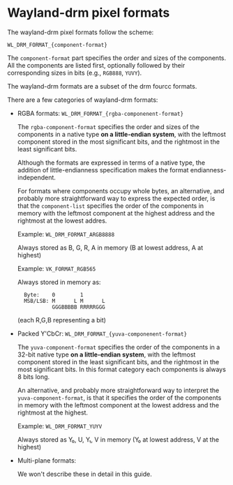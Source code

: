 # Wayland-drm pixel formats

The wayland-drm pixel formats follow the scheme:

    WL_DRM_FORMAT_{component-format}

The `component-format` part specifies the order and sizes of the components.
All the components are listed first, optionally followed by their corresponding sizes
in bits (e.g., `RGB888`, `YUVY`).

The wayland-drm formats are a subset of the drm fourcc formats.

There are a few categories of wayland-drm formats:

* RGBA formats: `WL_DRM_FORMAT_{rgba-componenent-format}`

    The `rgba-component-format` specifies the order and sizes of the components
    in a native type **on a little-endian system**, with the leftmost component
    stored in the most significant bits, and the rightmost in the least
    significant bits.

    Although the formats are expressed in terms of a native type, the addition
    of little-endianness specification makes the format endianness-independent.

    For formats where components occupy whole bytes, an alternative, and
    probably more straightforward way to express the expected order, is that
    the `component-list` specifies the order of the components in memory with
    the leftmost component at the highest address and the rightmost at the
    lowest addres.

    Example: `WL_DRM_FORMAT_ARGB8888`

    Always stored as B, G, R, A in memory (B at lowest address, A at highest)

    Example: `VK_FORMAT_RGB565`

    Always stored in memory as:

        Byte:    0        1
        MSB/LSB: M      L M      L
                 GGGBBBBB RRRRRGGG

    (each R,G,B representing a bit)

* Packed Y'CbCr: `WL_DRM_FORMAT_{yuva-componenent-format}`

    The `yuva-component-format` specifies the order of the components in a 32-bit
    native type **on a little-endian system**, with the leftmost component stored
    in the least significant bits, and the rightmost in the most significant
    bits. In this format category each components is always 8 bits long.

    An alternative, and probably more straightforward way to interpret the
    `yuva-component-format`, is that it specifies the order of the components
    in memory with the leftmost component at the lowest address and the
    rightmost at the highest.

    Example: `WL_DRM_FORMAT_YUYV`

    Always stored as Y₀, U, Y₁, V in memory (Y₀ at lowest address, V at the highest)

* Multi-plane formats:

    We won't describe these in detail in this guide.
